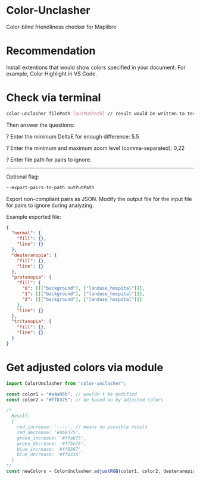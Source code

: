 # Color-Unclasher

Color-blind friendliness checker for Maplibre

# Recommendation

Install extentions that would show colors specified in your document. For example, Color Highlight in VS Code.

# Check via terminal

```sh
color-unclasher filePath [outPutPath] // result would be written to terminal when no outPutPath is provided
```

Then answer the questions:

? Enter the minimum DeltaE for enough difference: 5.5

? Enter the minimum and maximum zoom level (comma-separated): 0,22

? Enter file path for pairs to ignore: 

--------

Optional flag:
```sh
--export-pairs-to-path outPutPath
```
Export non-compliant pairs as JSON. Modify the output file for the input file for pairs to ignore during analyzing.

Example exported file:
```json
{
  "normal": {
    "fill": {},
    "line": {}
  },
  "deuteranopia": {
    "fill": {},
    "line": {}
  },
  "protanopia": {
    "fill": {
      "0": [[["background"], ["landuse_hospital"]]],
      "1": [[["background"], ["landuse_hospital"]]],
      "2": [[["background"], ["landuse_hospital"]]]
    },
    "line": {}
  },
  "tritanopia": {
    "fill": {},
    "line": {}
  }
}
```

# Get adjusted colors via module

```js
import ColorUnclasher from "color-unclasher";

const color1 = "#a4a95b"; // wouldn't be modified
const color2 = "#ff8375"; // be based on by adjusted colors 

/*
  Result:
  {
    red_increase: '----', // means no possible result
    red_decrease: '#da8375',
    green_increase: '#ffa875',
    green_decrease: '#ff5e75',
    blue_increase: '#ff8387',
    blue_decrease: '#ff833a'
  }
*/
const newColors = ColorUnclasher.adjustRGB(color1, color2, deuteranopia);
```
